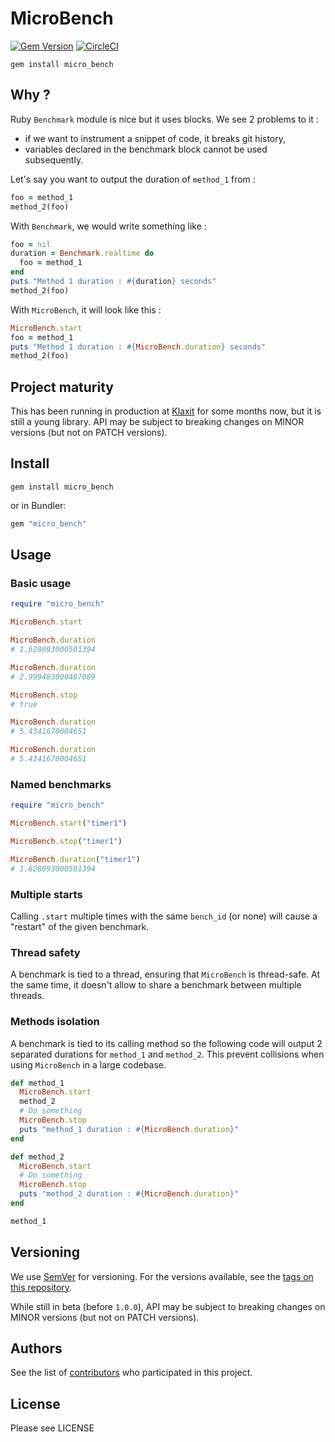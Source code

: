 
# MicroBench

[![Gem Version](https://badge.fury.io/rb/micro_bench.svg)](https://badge.fury.io/rb/micro_bench)
[![CircleCI](https://circleci.com/gh/klaxit/micro_bench.svg?style=shield)](https://circleci.com/gh/klaxit/micro_bench)

```
gem install micro_bench
```

## Why ?

Ruby `Benchmark` module is nice but it uses blocks. We see 2 problems to it :
- if we want to instrument a snippet of code, it breaks git history,
- variables declared in the benchmark block cannot be used subsequently.

Let's say you want to output the duration of `method_1` from :

```ruby
foo = method_1
method_2(foo)
```

With `Benchmark`, we would write something like :
```ruby
foo = nil
duration = Benchmark.realtime do
  foo = method_1
end
puts "Method 1 duration : #{duration} seconds"
method_2(foo)
```

With `MicroBench`, it will look like this :
```ruby
MicroBench.start
foo = method_1
puts "Method 1 duration : #{MicroBench.duration} seconds"
method_2(foo)
```

## Project maturity

This has been running in production at [Klaxit](https://www.klaxit.com) for some months now, but it is still a young library. API may be subject to breaking changes on MINOR versions (but not on PATCH versions).


## Install

```
gem install micro_bench
```

or in Bundler:
```ruby
gem "micro_bench"
```

## Usage

### Basic usage

```ruby
require "micro_bench"

MicroBench.start

MicroBench.duration
# 1.628093000501394

MicroBench.duration
# 2.999483000487089

MicroBench.stop
# true

MicroBench.duration
# 5.4341670004651

MicroBench.duration
# 5.4341670004651
```

### Named benchmarks

```ruby
require "micro_bench"

MicroBench.start("timer1")

MicroBench.stop("timer1")

MicroBench.duration("timer1")
# 1.628093000501394
```

### Multiple starts

Calling `.start` multiple times with the same `bench_id` (or none) will cause a "restart" of the given benchmark.

### Thread safety

A benchmark is tied to a thread, ensuring that `MicroBench` is thread-safe. At the same time, it doesn't allow to share a benchmark between multiple threads.

### Methods isolation

A benchmark is tied to its calling method so the following code will output 2 separated durations for `method_1` and `method_2`. This prevent collisions when using `MicroBench` in a large codebase.

```ruby
def method_1
  MicroBench.start
  method_2
  # Do something
  MicroBench.stop
  puts "method_1 duration : #{MicroBench.duration}"
end

def method_2
  MicroBench.start
  # Do something
  MicroBench.stop
  puts "method_2 duration : #{MicroBench.duration}"
end

method_1
```

## Versioning

We use [SemVer](http://semver.org/) for versioning. For the versions available, see the [tags on this repository](https://github.com/klaxit/micro_bench/tags).

While still in beta (before `1.0.0`), API may be subject to breaking changes on MINOR versions (but not on PATCH versions).

## Authors

See the list of [contributors](https://github.com/klaxit/micro_bench/contributors) who participated in this project.

## License

Please see LICENSE
